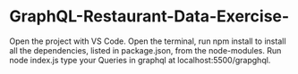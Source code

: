 # GraphQL-Restaurant-Data-Exercise-

Open the project with VS Code. 
Open the terminal, run npm install to install all the dependencies, listed in package.json, from the node-modules.
Run node index.js
type your Queries in graphql at localhost:5500/grapghql.
